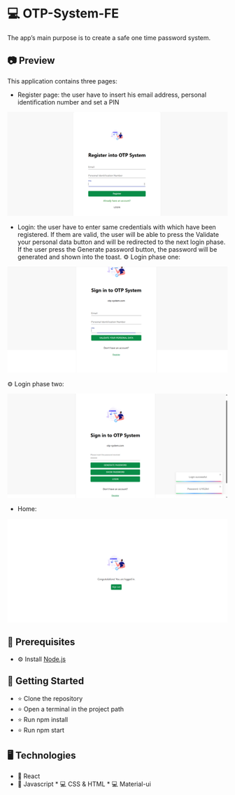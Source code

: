 # 💻 OTP-System-FE
The app’s main purpose is to create a safe one time password system. 

## 📷 Preview  
This application contains three pages:
- Register page: the user have to insert his email address, personal identification number and set a PIN

<p align="center">
 <img src="https://github.com/irinajinar/OTP-System-FE/blob/main/register-preview.png">
</p>

- Login: the user have to enter same credentials with which have been registered. If them are valid, the user will be able to press the Validate your personal data button and will be redirected to the next login phase. If the user press the Generate password button, the password will be generated and shown into the toast.
⚙ Login phase one:

<p align="center">
 <img src="https://github.com/irinajinar/OTP-System-FE/blob/main/login-phase-one-preview.png">
</p>

⚙ Login phase two:

<p align="center">
 <img src="https://github.com/irinajinar/OTP-System-FE/blob/main/login-phase-two-preview.png">
</p>

- Home:
<p align="center">
 <img src="https://github.com/irinajinar/OTP-System-FE/blob/main/home-preview.png">
</p>

## 💽 Prerequisites
* ⚙ Install [Node.js](https://nodejs.org/en/download/)

## 🚀 Getting Started
* ⭐ Clone the repository
* ⭐ Open a terminal in the project path
* ⭐ Run npm install
* ⭐ Run npm start

## 🖥 Technologies
* 💽 React
* 💽 Javascript
* 💻 CSS & HTML
* 💻 Material-ui
